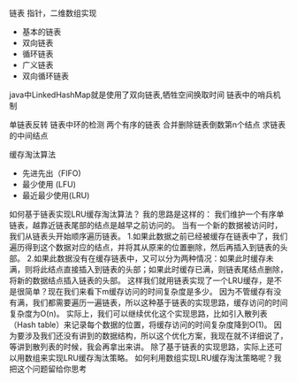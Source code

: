 链表
 指针，二维数组实现
* 基本的链表
* 双向链表
* 循环链表
* 广义链表
* 双向循环链表

java中LinkedHashMap就是使用了双向链表,牺牲空间换取时间
链表中的哨兵机制

单链表反转
链表中环的检测
两个有序的链表
合并删除链表倒数第n个结点
求链表的中间结点

缓存淘汰算法
    
* 先进先出（FIFO)
* 最少使用 (LFU)
* 最近最少使用(LRU)

如何基于链表实现LRU缓存淘汰算法？
我的思路是这样的：
我们维护一个有序单链表，越靠近链表尾部的结点是越早之前访问的。
当有一个新的数据被访问时，我们从链表头开始顺序遍历链表。
1.如果此数据之前已经被缓存在链表中了，我们遍历得到这个数据对应的结点，并将其从原来的位置删除，然后再插入到链表的头部。
2.如果此数据没有在缓存链表中，又可以分为两种情况：如果此时缓存未满，则将此结点直接插入到链表的头部；如果此时缓存已满，则链表尾结点删除，将新的数据结点插入链表的头部。
这样我们就用链表实现了一个LRU缓存，是不是很简单？现在我们来看下m缓存访问的时间复杂度是多少。
因为不管缓存有没有满，我们都需要遍历一遍链表，所以这种基于链表的实现思路，缓存访问的时间复杂度为O(n)。
实际上，我们可以继续优化这个实现思路，比如引入散列表（Hash table）来记录每个数据的位置，将缓存访问的时间复杂度降到O(1)。
因为要涉及我们还没有讲到的数据结构，所以这个优化方案，我现在就不详细说了，等讲到散列表的时候，我会再拿出来讲。
除了基于链表的实现思路，实际上还可以用数组来实现LRU缓存淘汰策略。
如何利用数组实现LRU缓存淘汰策略呢？我把这个问题留给你思考